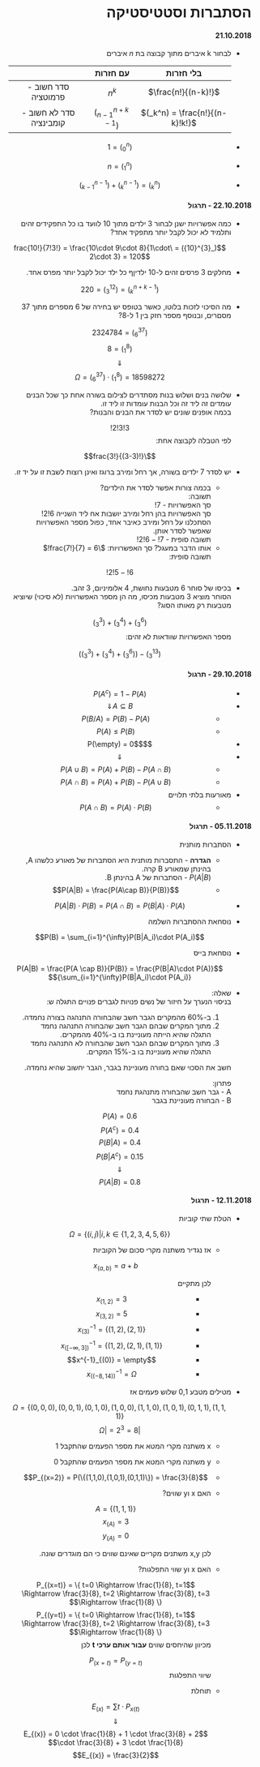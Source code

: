 <style>
    html {
        direction: rtl;
    }
    eqn, table, .katex {
        direction: ltr;
    }
</style>
# הסתברות וסטטיסטיקה
#### 21.10.2018

* לבחור k איברים מתוך קבוצה בת $n$ איברים

    ||עם חזרות|בלי חזרות|
    |:-:|:-:|:-:|
    |סדר חשוב - פרמוטציה|$n^k$|$\frac{n!}{(n-k)!}$|
    |סדר לא חשוב - קומבינציה|$(_{n-1}^{n+k-1})$|$(_k^n) = \frac{n!}{(n-k)!k!}$|
* $$(_0^n) = 1$$
* $$(_1^n) = n$$
* $$(_k^n) = (_{k}^{n-1}) + (_{k-1}^{n-1})$$
#### 22.10.2018 - תרגול
* 
    כמה אפשרויות ישנן לבחור 3 ילדים מתוך 10 לוועד בו כל התפקידים זהים ותלמיד לא יכול לקבל יותר מתפקיד אחד?

    $$(_{3}^{10}) = \frac{10!}{7!3!} = \frac{10\cdot 9\cdot 8}{1\cdot 2\cdot 3} = 120$$
*   מחלקים 3 פרסים זהים ל-10 ילדיןף כל ילד יכול לקבל יותר מפרס אחד.

    $$(_{k}^{n+k-1}) = (_3^{12}) = 220$$
*
    מה הסיכוי לזכות בלוטו, כאשר בטופס יש בחירה של 6 מספרים מתוך 37 מסםרים, ובנוסף מספר חזק בין 1 ל-8?

    $$(_{6}^{37}) = 2324784$$
    $$(_{1}^{8}) = 8$$
    $$\Downarrow$$
    $$\Omega = (_{6}^{37})\cdot (_{1}^{8}) = 18598272$$
*
    שלושה בנים ושלוש בנות מסתדרים לצילום בשורה אחת כך שכל הבנים עומדים זה ליד זה וכל הבנות עומדות זו ליד זו.  
    בכמה אופנים שונים יש לסדר את הבנים והבנות?

    $$3!3!2!$$
     לפי הטבלה לקבוצה אחת:
    
    $$\frac{3!}{(3-3)!}$$

*  
    יש לסדר 7 ילדים בשורה, אך רחל ומירב ברוגז ואינן רוצות לשבת זו על יד זו.  
    * בכמה צורות אפשר לסדר את הילדים?  
    תשובה:  
    סך האפשרויות - $7!$  
    סך האפשרויות בהן רחל ומירב יושבות אח ליד השנייה $6!2!$  
    הסתכלנו על רחל ומירב כאיבר אחד, כפול מספר האפשרויות שאפשר לסדר אותן.  
    תשובה סופית - $7!-6!2!$  
    * אותו הדבר במעגל?
    סך האפשרויות: $\frac{7!}{7} = 6!$  
    תשובה סופית:
    
    $$6!-5!2!$$
*
    בכיסו של סוחר 6 מטבעות נחושת, 4 אלומיניום, 3 זהב.  
    הסוחר מוציא 3 מטבעות מכיסו, מה הן מספר האפשרויות (לא סיכוי) שיוציא מטבעות רק מאותו הסוג?
    
    $$(_{3}^{6}) + (_{3}^{4}) + (_{3}^{3})$$
    מספר האפשרויות שוודאות לא זהים:  

    $$(_{3}^{13}) - ((_{3}^{6}) + (_{3}^{4}) + (_{3}^{3}))$$
#### 29.10.2018 - תרגול
* $$P(A^{c})=1-P(A)$$
* $$A\subseteq B \Downarrow$$
    * $$P(B / A) = P(B)-P(A)$$
    * $$P(A) \leq P(B)$$
* $$P(\empty) = 0$$
* $$\Downarrow$$
    * $$P(A\cup B) = P(A) + P(B) - P(A\cap B)$$
    * $$P(A\cap B) = P(A) + P(B) - P(A\cup B)$$
* מאורעות בלתי תלויים
    * $$P(A \cap B) = P(A)\cdot P(B)$$
#### 05.11.2018 - תרגול
* הסתברות מותנית
    * **הגדרה** - התסברות מותנית היא הסתברות של מאורע כלשהו A, בהינתן שמאורע B קרה.  
    $P(A|B)$ - הסתברות של A בהינתן B.
    * $$P(A|B) = \frac{P(A\cap B)}{P(B)}$$
* $$P(A|B)\cdot P(B) = P(A\cap B) = P(B|A)\cdot P(A)$$
*   נוסחאת ההסתברות השלמה
    
    $$P(B) = \sum_{i=1}^{\infty}P(B|A_i)\cdot P(A_i)$$
*   נוסחאת בייס
    
    $$P(A|B) = \frac{P(A \cap B)}{P(B)} = \frac{P(B|A)\cdot P(A)}{\sum_{i=1}^{\infty}P(B|A_i)\cdot P(A_i)}$$
* שאלה:  
    בניסוי הנערך על חיזור של נשים פנויות לגברים פנויים התגלה ש:
    1. ב-60% מהמקרים הגבר חשב שהבחורה התנהגה בצורה נחמדה.
    2. מתוך המקרים שבהם הגבר חשב שהבחורה התנהגה נחמד התגלה שהיא הייתה מעוניינת בו ב-40% מהמקרים.
    3. מתוך המקרים שבהם הגבר חשב שהבחורה לא התנהגה נחמד התגלה שהיא מעוניינת בו ב-15% המקרים.  

    חשב את הסכוי שאם בחורה מעוניינת בגבר, הגבר יחשוב שהיא נחמדה.

    פתרון:  
    A - גבר חשב שהבחורה מתנהגת נחמד  
    B - הבחורה מעוניינת בגבר


    $$P(A) = 0.6$$
    $$P(A^c) = 0.4$$
    $$P(B|A) = 0.4$$
    $$P(B|A^c) = 0.15$$
    $$\Downarrow$$
    $$P(A|B) = 0.8$$
#### 12.11.2018 - תרגול
*
    הטלת שתי קוביות 
    
    $$\Omega = \{ (i,j) | i,k\in \{1,2,3,4,5,6\} \}$$

    *
        אז נגדיר משתנה מקרי סכום של הקוביות

        $$x_{(a,b)} = a+b$$

        לכן מתקיים
        
        *    $$x_{(1,2)} = 3$$
        *    $$x_{(3,2)} = 5$$
        *
            $$x^{-1}_{(3)} = \{(1,2), (2,1)\}$$
        *
            $$x^{-1}_{([-\infty, 3])} = \{(1,2), (2,1), (1,1)\}$$
        *
            $$x^{-1}_{(0)} = \empty$$
        *
            $$x^{-1}_{((-8,14))} = \Omega$$
*
    מטילים מטבע 0,1 שלוש פעמים אז 

    $$\Omega = \{(0,0,0),(0,0,1),(0,1,0),(1,0,0),(1,1,0),(1,0,1),(0,1,1),(1,1,1)\}$$
    $$|\Omega| = 2^3 = 8$$

    * x משתנה מקרי המטא את מספר הפעמים שהתקבל 1
    * y משתנה מקרי המטא את מספר הפעמים שהתקבל 0
    
    * $$P_{(x=2)} = P(\{(1,1,0),(1,0,1),(0,1,1)\}) = \frac{3}{8}$$
    *
        האם x וy שווים?
        
        $$A = \{(1,1,1)\}$$
        $$x_{(A)} = 3$$
        $$y_{(A)} = 0$$

        לכן x,y משתנים מקריים שאינם שווים כי הם מוגדרים שונה.  
    *
        האם x וy שווי התפלגות?

        $$P_{(x=t)} = \{
            t=0 \Rightarrow \frac{1}{8},
            t=1 \Rightarrow \frac{3}{8},
            t=2 \Rightarrow \frac{3}{8},
            t=3 \Rightarrow \frac{1}{8}
            \}$$
        $$P_{(y=t)} = \{
            t=0 \Rightarrow \frac{1}{8},
            t=1 \Rightarrow \frac{3}{8},
            t=2 \Rightarrow \frac{3}{8},
            t=3 \Rightarrow \frac{1}{8}
            \}$$
        מכיוון שהיחסים שווים **עבור אותם ערכי t** לכן
        
        $$P_{(x=t)} = P_{(y=t)}$$
        שיווי התפלגות
    *
        תוחלת
        
        $$E_{(x)} = \sum t\cdot P_{x(t)}$$
        $$\Downarrow$$
        $$E_{(x)} = 0 \cdot \frac{1}{8} + 1 \cdot \frac{3}{8} + 2 \cdot \frac{3}{8} + 3 \cdot \frac{1}{8}$$
        $$E_{(x)} = \frac{3}{2}$$